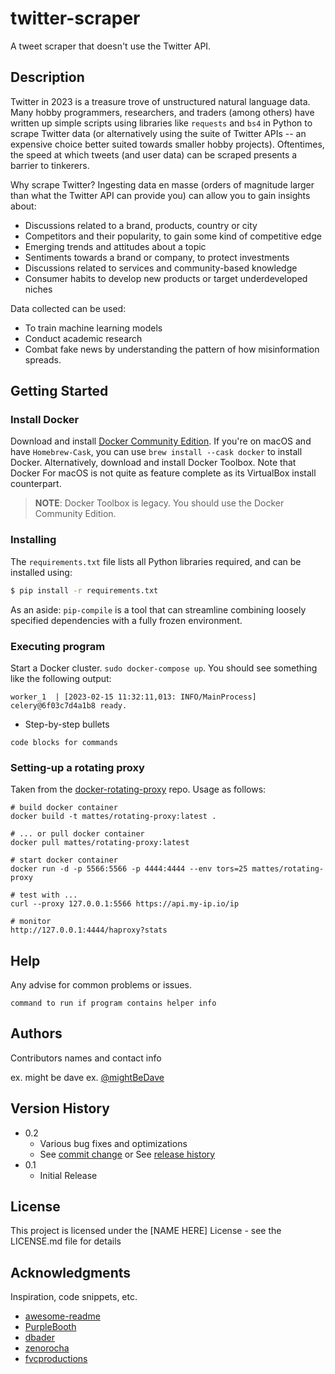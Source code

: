 # twitter-scraper
A tweet scraper that doesn't use the Twitter API.

## Description

Twitter in 2023 is a treasure trove of unstructured natural language data. Many hobby programmers, researchers, and traders (among others) have written up simple scripts using libraries like `requests` and `bs4` in Python to scrape Twitter data (or alternatively using the suite of Twitter APIs -- an expensive choice better suited towards smaller hobby projects). Oftentimes, the speed at which tweets (and user data) can be scraped presents a barrier to tinkerers.

Why scrape Twitter? Ingesting data en masse (orders of magnitude larger than what the Twitter API can provide you) can allow you to gain insights about:

* Discussions related to a brand, products, country or city
* Competitors and their popularity, to gain some kind of competitive edge
* Emerging trends and attitudes about a topic
* Sentiments towards a brand or company, to protect investments
* Discussions related to services and community-based knowledge
* Consumer habits to develop new products or target underdeveloped niches

Data collected can be used:

* To train machine learning models
* Conduct academic research
* Combat fake news by understanding the pattern of how misinformation spreads.

## Getting Started

### Install Docker

Download and install [Docker Community Edition](https://www.docker.com/community-edition). If you're on macOS and have `Homebrew-Cask`, you can use `brew install --cask docker` to install Docker. Alternatively, download and install Docker Toolbox. Note that Docker For macOS is not quite as feature complete as its VirtualBox install counterpart. 

> **NOTE**: Docker Toolbox is legacy. You should use the Docker Community Edition.

### Installing

The `requirements.txt` file lists all Python libraries required, and can be installed using:

```bash
$ pip install -r requirements.txt
```

As an aside: `pip-compile` is a tool that can streamline combining loosely specified dependencies with a fully frozen environment. 

### Executing program

Start a Docker cluster. `sudo docker-compose up`. You should see something like the following output:

```
worker_1  | [2023-02-15 11:32:11,013: INFO/MainProcess] celery@6f03c7d4a1b8 ready.
```


* Step-by-step bullets
```
code blocks for commands
```

### Setting-up a rotating proxy
Taken from the [docker-rotating-proxy](https://github.com/mattes/rotating-proxy) repo. Usage as follows:

```
# build docker container
docker build -t mattes/rotating-proxy:latest .

# ... or pull docker container
docker pull mattes/rotating-proxy:latest

# start docker container
docker run -d -p 5566:5566 -p 4444:4444 --env tors=25 mattes/rotating-proxy

# test with ...
curl --proxy 127.0.0.1:5566 https://api.my-ip.io/ip

# monitor
http://127.0.0.1:4444/haproxy?stats
```

## Help

Any advise for common problems or issues.
```
command to run if program contains helper info
```

## Authors

Contributors names and contact info

ex. might be dave 
ex. [@mightBeDave](https://github.com/adhd)

## Version History

* 0.2
    * Various bug fixes and optimizations
    * See [commit change]() or See [release history]()
* 0.1
    * Initial Release

## License

This project is licensed under the [NAME HERE] License - see the LICENSE.md file for details

## Acknowledgments

Inspiration, code snippets, etc.
* [awesome-readme](https://github.com/matiassingers/awesome-readme)
* [PurpleBooth](https://gist.github.com/PurpleBooth/109311bb0361f32d87a2)
* [dbader](https://github.com/dbader/readme-template)
* [zenorocha](https://gist.github.com/zenorocha/4526327)
* [fvcproductions](https://gist.github.com/fvcproductions/1bfc2d4aecb01a834b46)
